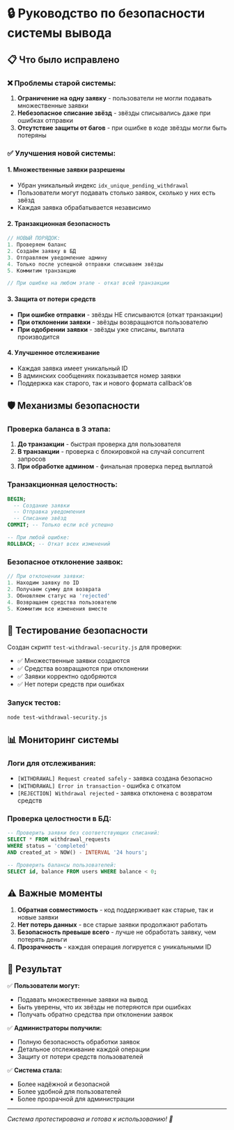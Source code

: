 # 🔒 Руководство по безопасности системы вывода

## 📋 Что было исправлено

### ❌ **Проблемы старой системы:**
1. **Ограничение на одну заявку** - пользователи не могли подавать множественные заявки
2. **Небезопасное списание звёзд** - звёзды списывались даже при ошибках отправки
3. **Отсутствие защиты от багов** - при ошибке в коде звёзды могли быть потеряны

### ✅ **Улучшения новой системы:**

#### 1. **Множественные заявки разрешены**
- Убран уникальный индекс `idx_unique_pending_withdrawal`
- Пользователи могут подавать столько заявок, сколько у них есть звёзд
- Каждая заявка обрабатывается независимо

#### 2. **Транзакционная безопасность**
```javascript
// НОВЫЙ ПОРЯДОК:
1. Проверяем баланс
2. Создаём заявку в БД
3. Отправляем уведомление админу
4. Только после успешной отправки списываем звёзды
5. Коммитим транзакцию

// При ошибке на любом этапе - откат всей транзакции
```

#### 3. **Защита от потери средств**
- **При ошибке отправки** - звёзды НЕ списываются (откат транзакции)
- **При отклонении заявки** - звёзды возвращаются пользователю
- **При одобрении заявки** - звёзды уже списаны, выплата производится

#### 4. **Улучшенное отслеживание**
- Каждая заявка имеет уникальный ID
- В админских сообщениях показывается номер заявки
- Поддержка как старого, так и нового формата callback'ов

## 🛡️ Механизмы безопасности

### **Проверка баланса в 3 этапа:**
1. **До транзакции** - быстрая проверка для пользователя
2. **В транзакции** - проверка с блокировкой на случай concurrent запросов  
3. **При обработке админом** - финальная проверка перед выплатой

### **Транзакционная целостность:**
```sql
BEGIN;
  -- Создание заявки
  -- Отправка уведомления
  -- Списание звёзд
COMMIT; -- Только если всё успешно

-- При любой ошибке:
ROLLBACK; -- Откат всех изменений
```

### **Безопасное отклонение заявок:**
```javascript
// При отклонении заявки:
1. Находим заявку по ID
2. Получаем сумму для возврата
3. Обновляем статус на 'rejected'
4. Возвращаем средства пользователю
5. Коммитим все изменения вместе
```

## 🧪 Тестирование безопасности

Создан скрипт `test-withdrawal-security.js` для проверки:
- ✅ Множественные заявки создаются
- ✅ Средства возвращаются при отклонении  
- ✅ Заявки корректно одобряются
- ✅ Нет потери средств при ошибках

### Запуск тестов:
```bash
node test-withdrawal-security.js
```

## 📊 Мониторинг системы

### **Логи для отслеживания:**
- `[WITHDRAWAL] Request created safely` - заявка создана безопасно
- `[WITHDRAWAL] Error in transaction` - ошибка с откатом
- `[REJECTION] Withdrawal rejected` - заявка отклонена с возвратом средств

### **Проверка целостности в БД:**
```sql
-- Проверить заявки без соответствующих списаний:
SELECT * FROM withdrawal_requests 
WHERE status = 'completed' 
AND created_at > NOW() - INTERVAL '24 hours';

-- Проверить балансы пользователей:
SELECT id, balance FROM users WHERE balance < 0;
```

## ⚠️ Важные моменты

1. **Обратная совместимость** - код поддерживает как старые, так и новые заявки
2. **Нет потерь данных** - все старые заявки продолжают работать
3. **Безопасность превыше всего** - лучше не обработать заявку, чем потерять деньги
4. **Прозрачность** - каждая операция логируется с уникальными ID

## 🚀 Результат

✅ **Пользователи могут:**
- Подавать множественные заявки на вывод
- Быть уверены, что их звёзды не потеряются при ошибках
- Получать обратно средства при отклонении заявок

✅ **Администраторы получили:**
- Полную безопасность обработки заявок
- Детальное отслеживание каждой операции
- Защиту от потери средств пользователей

✅ **Система стала:**
- Более надёжной и безопасной
- Более удобной для пользователей  
- Более прозрачной для администрации

---
*Система протестирована и готова к использованию! 🎉*
